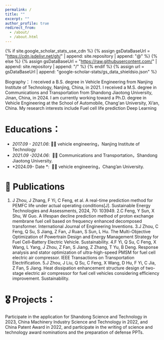 ```yaml
---
permalink: /
title: ""
excerpt: ""
author_profile: true
redirect_from: 
  - /about/
  - /about.html
---
```


{% if site.google_scholar_stats_use_cdn %}
{% assign gsDataBaseUrl = "https://cdn.jsdelivr.net/gh/" | append: site.repository | append: "@" %}
{% else %}
{% assign gsDataBaseUrl = "https://raw.githubusercontent.com/" | append: site.repository | append: "/" %}
{% endif %}
{% assign url = gsDataBaseUrl | append: "google-scholar-stats/gs_data_shieldsio.json" %}

<span class='anchor' id='about-me'></span>

Biography：
I received a B.S. degree in Vehicle Engineering from Nanjing Institute of Technology, Nanjing, China, in 2021. I received a M.S. degree in Communications and Transportation from Shandong Jiaotong University, Jinan, China, in 2024. I am currently working toward a Ph.D. degree in Vehicle Engineering at the School of Automobile, Chang'an University, Xi’an, China.
My research interests include
Fuel cell life prediction 
Deep Learning


# Educations：
- *2017.09 - 2021.06*:&nbsp;🎉🎉  vehicle engineering，Nanjing Institute of Technology 
- *2021.09 -2024.06*: &nbsp;🎉🎉  Communications and Transportation，Shandong Jiaotong University.
- *2024.09- Date *:  &nbsp;🎉🎉   vehicle engineering，Chang’an University. 

# 📝 Publications 
1. J Zhou, J Zhang, F Yi, C Feng, et al. A real-time prediction method for PEMFC life under actual operating conditions[J]. Sustainable Energy Technologies and Assessments, 2024, 70: 103949.
2.C Feng, Y Sun, X Shu, W Guo. A lifespan decline prediction method of proton exchange membrane fuel cell based on frequency enhanced decomposed transformer. International Journal of Engineering Inventions.
3.J Zhou, C Feng, Q Su, S Jiang, Z Fan, J Ruan, S Sun, L Hu. The Multi-Objective Optimization of Powertrain Design and Energy Management Strategy for Fuel Cell–Battery Electric Vehicle. Sustainability.
4.F Yi, Q Su, C Feng, X Wang, L Yang, J Zhou, Z Fan, S Jiang, Z Zhang, T Yu, B Deng. Response analysis and stator optimization of ultra-high-speed PMSM for fuel cell electric air compressor. IEEE Transactions on Transportation Electrification.
5.J Zhou, J Liu, Q Su, C Feng, X Wang, D Hu, F Yi, C Jia, Z Fan, S Jiang. Heat dissipation enhancement structure design of two-stage electric air compressor for fuel cell vehicles considering efficiency improvement. Sustainability.

# 🎖 Projects：
Participate in the application for Shandong Science and Technology in 2023, China Machinery Industry Science and Technology in 2022, 
and China Patent Award in 2022, and participate in the writing of science and technology award nominations and the preparation of defense PPTs.
